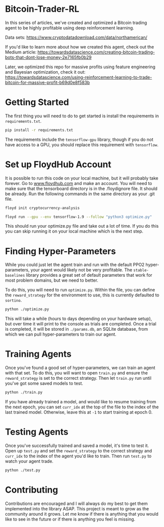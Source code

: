 

# Bitcoin-Trader-RL

In this series of articles, we've created and optimized a Bitcoin trading agent to be highly profitable using deep reinforcement learning.

Data sets: https://www.cryptodatadownload.com/data/northamerican/

If you'd like to learn more about how we created this agent, check out the Medium article: https://towardsdatascience.com/creating-bitcoin-trading-bots-that-dont-lose-money-2e7165fb0b29

Later, we optimized this repo for massive profits using feature engineering and Bayesian optimization, check it out:
https://towardsdatascience.com/using-reinforcement-learning-to-trade-bitcoin-for-massive-profit-b69d0e8f583b

# Getting Started

The first thing you will need to do to get started is install the requirements in `requirements.txt`.

 ```bash
 pip install -r requirements.txt
 ```

 
 The requirements include the `tensorflow-gpu` library, though if you do not have access to a GPU, you should replace this requirement with `tensorflow`.

# Set up FloydHub Account

It is possible to run this code on your local machine, but it will probably take forever. Go to www.floydhub.com and make an account.
You will need to make sure that the tensorboard directory is in the .floydignore file. It should be already. Run the following commands in the same directory as
your .git file. 

```bash
floyd init cryptocurrency-analysis

floyd run --gpu --env tensorflow-1.9 --follow "python3 optimize.py"

```

This should run your optimize.py file and take out a lot of time. If you do this you can skip running it on your local machine which is the next step.
 
 # Finding Hyper-Parameters
 
While you could just let the agent train and run with the default PPO2 hyper-parameters, your agent would likely not be very profitable. The `stable-baselines` library provides a great set of default parameters that work for most problem domains, but  we need to better.

To do this, you will need to run `optimize.py`. Within the file, you can define the `reward_strategy` for the environment to use, this is currently defaulted to `sortino`.

```bash
python ./optimize.py
```

This will take a while (hours to days depending on your hardware setup), but over time it will print to the console as trials are completed. Once a trial is completed, it will be stored in `./params.db`, an SQLite database, from which we can pull hyper-parameters to train our agent.

# Training Agents

Once you've found a good set of hyper-parameters, we can train an agent with that set. To do this, you will want to open `train.py` and ensure the `reward_strategy` is set to the correct strategy. Then let `train.py` run until you've got some saved models to test.

```bash
python ./train.py
```

If you have already trained a model, and would like to resume training from the next epoch, you can set `curr_idx` at the top of the file to the index of the last trained model. Otherwise, leave this at `-1` to start training at epoch 0.

# Testing Agents

Once you've successfully trained and saved a model, it's time to test it. Open up `test.py` and set the `reward_strategy` to the correct strategy and `curr_idx` to the index of the agent you'd like to train. Then run `test.py` to watch your agent trade.

```bash
python ./test.py
```

# Contributing

Contributions are encouraged and I will always do my best to get them implemented into the library ASAP. This project is meant to grow as the community around it grows. Let me know if there is anything that you would like to see in the future or if there is anything you feel is missing.
